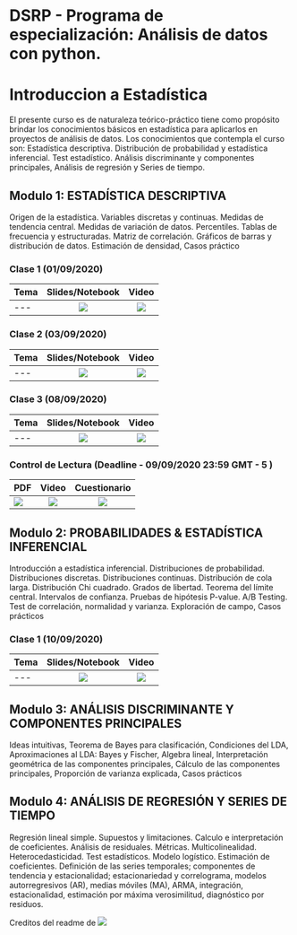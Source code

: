 # DSRP   -  Programa de especialización: Análisis de datos con python.

# Introduccion a Estadística

El presente curso es de naturaleza teórico-práctico tiene como propósito brindar
los conocimientos básicos en estadística para aplicarlos en proyectos de análisis
de datos. Los conocimientos que contempla el curso son: Estadística descriptiva.
Distribución de probabilidad y estadística inferencial. Test estadístico. Análisis
discriminante y componentes principales, Análisis de regresión y Series de
tiempo. 

## Modulo 1: ESTADÍSTICA DESCRIPTIVA
Origen de la estadística. Variables discretas y continuas. Medidas de tendencia
central. Medidas de variación de datos. Percentiles. Tablas de frecuencia y
estructuradas. Matriz de correlación. Gráficos de barras y distribución de datos.
Estimación de densidad, Casos práctico

### Clase 1 (01/09/2020)
Tema  | Slides/Notebook | Video
-----| :-: | :-: |
---| [![](https://i.imgur.com/ii8QH0y.jpg?1)](https://github.com/jeffersonquispe/DSRP-estadistica-102/blob/master/Modulo%201/Clase%201/Classe01_modulo1.ipynb) | [![](https://i.imgur.com/AQwIogF.png?1)](https://youtube.com)


### Clase 2 (03/09/2020)
Tema  | Slides/Notebook | Video
-----| :-: | :-: |
---| [![](https://i.imgur.com/ii8QH0y.jpg?1)](https://github.com/jeffersonquispe/DSRP-estadistica-102/blob/master/Modulo%201/Clase%202/Classe02_modulo1.ipynb) | [![](https://i.imgur.com/AQwIogF.png?1)](https://youtube.com)

### Clase 3 (08/09/2020)
Tema  | Slides/Notebook | Video
-----| :-: | :-: |
---| [![](https://i.imgur.com/ii8QH0y.jpg?1)](https://github.com/jeffersonquispe/DSRP-estadistica-102/blob/master/Modulo%201/Clase%203%20/Estadistica_modulo01_Classe03_Profe.ipynb) | [![](https://i.imgur.com/AQwIogF.png?1)](https://youtube.com)

### Control de Lectura (Deadline - 09/09/2020 23:59  GMT - 5 )
PDF  | Video | Cuestionario
-----| :-: | :-: |
 [![](https://i.imgur.com/ziDfgzk.png?1)](https://github.com/jeffersonquispe/DSRP-estadistica-102/blob/master/Modulo%201/Clase%203%20/Estadistica_modulo01_Classe03_Profe.ipynb)| [![](https://i.imgur.com/AQwIogF.png?1)](https://www.youtube.com/watch?time_continue=3&v=TIw1OpMHHAE&feature=emb_logo) | [![](https://i.imgur.com/8k7GoYC.png?1)](https://docs.google.com/forms/d/e/1FAIpQLSfAS0eA3qM0t5izkj2UbcJYvmMuXz2Va3gL6gsc1ljFqWMx9Q/viewform)

## Modulo 2: PROBABILIDADES & ESTADÍSTICA INFERENCIAL
Introducción a estadística inferencial. Distribuciones de probabilidad.
Distribuciones discretas. Distribuciones continuas. Distribución de cola larga.
Distribución Chi cuadrado. Grados de libertad. Teorema del límite central.
Intervalos de confianza. Pruebas de hipótesis P-value. A/B Testing. Test de
correlación, normalidad y varianza. Exploración de campo, Casos prácticos

### Clase 1 (10/09/2020)
Tema  | Slides/Notebook | Video
-----| :-: | :-: |
---| [![](https://i.imgur.com/ii8QH0y.jpg?1)](https://github.com/jeffersonquispe/DSRP-estadistica-102/) | [![](https://i.imgur.com/AQwIogF.png?1)](https://youtube.com)

## Modulo 3: ANÁLISIS DISCRIMINANTE Y COMPONENTES PRINCIPALES
Ideas intuitivas, Teorema de Bayes para clasificación, Condiciones del LDA,
Aproximaciones al LDA: Bayes y Fischer, Algebra lineal, Interpretación
geométrica de las componentes principales, Cálculo de las componentes
principales, Proporción de varianza explicada, Casos prácticos

## Modulo 4: ANÁLISIS DE REGRESIÓN Y SERIES DE TIEMPO
Regresión lineal simple. Supuestos y limitaciones. Calculo e interpretación de
coeficientes. Análisis de residuales. Métricas. Multicolinealidad.
Heterocedasticidad. Test estadísticos. Modelo logístico. Estimación de
coeficientes. Definición de las series temporales; componentes de tendencia y
estacionalidad; estacionariedad y correlograma, modelos autorregresivos (AR),
medias móviles (MA), ARMA, integración, estacionalidad, estimación por
máxima verosimilitud, diagnóstico por residuos.

Creditos del readme de [![](MLDLMeetupAQP)](https://www.facebook.com/MLDLMeetupAQP/)
